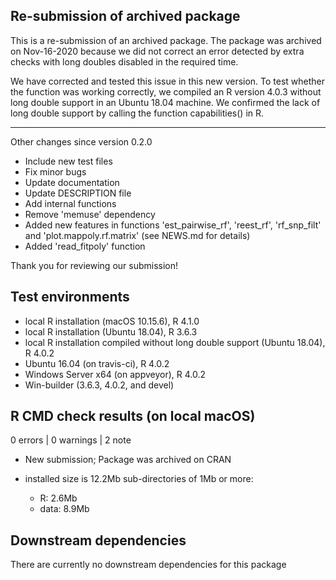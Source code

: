 ## Re-submission of archived package

This is a re-submission of an archived package. The package was archived on Nov-16-2020 because we did not correct an error detected by extra checks with long doubles disabled in the required time.

We have corrected and tested this issue in this new version. To test whether the function was working correctly, we compiled an R version 4.0.3 without long double support in an Ubuntu 18.04 machine. We confirmed the lack of long double support by calling the function capabilities() in R.  

---
Other changes since version 0.2.0

  - Include new test files 
  - Fix minor bugs 
  - Update documentation 
  - Update DESCRIPTION file
  - Add internal functions
  - Remove 'memuse' dependency
  - Added new features in functions 'est_pairwise_rf', 'reest_rf', 'rf_snp_filt' and 
    'plot.mappoly.rf.matrix' (see NEWS.md for details)
  - Added 'read_fitpoly' function

Thank you for reviewing our submission!

## Test environments
* local R installation (macOS 10.15.6), R 4.1.0
* local R installation (Ubuntu 18.04), R 3.6.3
* local R installation compiled without long double support (Ubuntu 18.04), R 4.0.2
* Ubuntu 16.04 (on travis-ci), R 4.0.2
* Windows Server x64 (on appveyor), R 4.0.2
* Win-builder (3.6.3, 4.0.2, and devel)

## R CMD check results (on local macOS)

0 errors | 0 warnings | 2 note

* New submission; Package was archived on CRAN 

* installed size is 12.2Mb
  sub-directories of 1Mb or more:
    * R:      2.6Mb
    * data:   8.9Mb
    
## Downstream dependencies

 There are currently no downstream dependencies for this package

